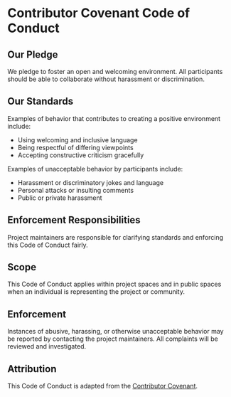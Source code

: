 # Contributor Covenant Code of Conduct

## Our Pledge

We pledge to foster an open and welcoming environment. All participants should be able to collaborate without harassment or discrimination.

## Our Standards

Examples of behavior that contributes to creating a positive environment include:

- Using welcoming and inclusive language
- Being respectful of differing viewpoints
- Accepting constructive criticism gracefully

Examples of unacceptable behavior by participants include:

- Harassment or discriminatory jokes and language
- Personal attacks or insulting comments
- Public or private harassment

## Enforcement Responsibilities

Project maintainers are responsible for clarifying standards and enforcing this Code of Conduct fairly.

## Scope

This Code of Conduct applies within project spaces and in public spaces when an individual is representing the project or community.

## Enforcement

Instances of abusive, harassing, or otherwise unacceptable behavior may be reported by contacting the project maintainers. All complaints will be reviewed and investigated.

## Attribution

This Code of Conduct is adapted from the [Contributor Covenant](https://www.contributor-covenant.org).
